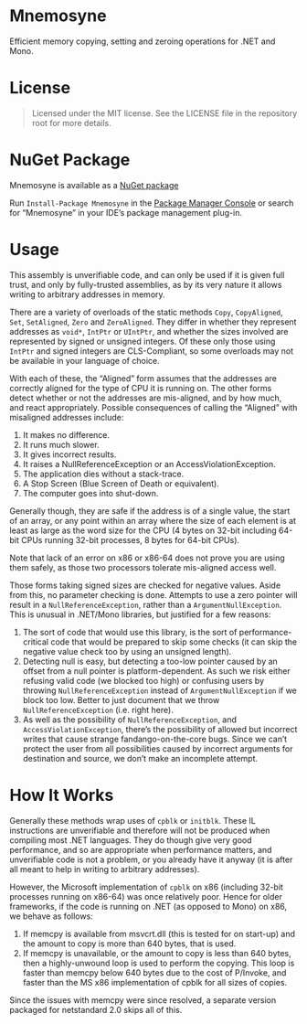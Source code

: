 # Mnemosyne

Efficient memory copying, setting and zeroing operations for .NET and Mono.

# License

> Licensed under the MIT license. See the LICENSE file in the repository root for more details.

# NuGet Package

Mnemosyne is available as a [NuGet package](https://www.nuget.org/packages/Mnemosyne)

Run `Install-Package Mnemosyne` in the [Package Manager Console](http://docs.nuget.org/docs/start-here/using-the-package-manager-console) or search for “Mnemosyne” in your IDE’s package management plug-in.

# Usage

This assembly is unverifiable code, and can only be used if it is given full trust, and only by fully-trusted assemblies, as by its very nature it allows writing to arbitrary addresses in memory.  

There are a variety of overloads of the static methods `Copy`, `CopyAligned`, `Set`, `SetAligned`, `Zero` and `ZeroAligned`. They differ in whether they represent addresses as `void*`, `IntPtr` or `UIntPtr`, and whether the sizes involved are represented by signed or unsigned integers. Of these only those using `IntPtr` and signed integers are CLS-Compliant, so some overloads may not be available in your language of choice.

With each of these, the “Aligned” form assumes that the addresses are correctly aligned for the type of CPU it is running on. The other forms detect whether or not the addresses are mis-aligned, and by how much, and react appropriately. Possible consequences of calling the “Aligned” with misaligned addresses include:

1. It makes no difference.
2. It runs much slower.
3. It gives incorrect results.
4. It raises a NullReferenceException or an AccessViolationException.
5. The application dies without a stack-trace.
6. A Stop Screen (Blue Screen of Death or equivalent).
7. The computer goes into shut-down.

Generally though, they are safe if the address is of a single value, the start of an array, or any point within an array where the size of each element is at least as large as the word size for the CPU (4 bytes on 32-bit including 64-bit CPUs running 32-bit processes, 8 bytes for 64-bit CPUs).

Note that lack of an error on x86 or x86-64 does not prove you are using them safely, as those two processors tolerate mis-aligned access well.

Those forms taking signed sizes are checked for negative values. Aside from this, no parameter checking is done. Attempts to use a zero pointer will result in a `NullReferenceException`, rather than a `ArgumentNullException`. This is unusual in .NET/Mono libraries, but justified for a few reasons:

1. The sort of code that would use this library, is the sort of performance-critical code that would be prepared to skip some checks (it can skip the negative value check too by using an unsigned length).
2. Detecting null is easy, but detecting a too-low pointer caused by an offset from a null pointer is platform-dependent. As such we risk either refusing valid code (we blocked too high) or confusing users by throwing `NullReferenceException` instead of `ArgumentNullException` if we block too low. Better to just document that we throw `NullReferenceException` (i.e. right here).
3. As well as the possibility of `NullReferenceException`, and `AccessViolationException`, there’s the possibility of allowed but incorrect writes that cause strange fandango-on-the-core bugs. Since we can’t protect the user from all possibilities caused by incorrect arguments for destination and source, we don’t make an incomplete attempt.

# How It Works

Generally these methods wrap uses of `cpblk` or `initblk`. These IL instructions are unverifiable and therefore will not be produced when compiling most .NET languages. They do though give very good performance, and so are appropriate when performance matters, and unverifiable code is not a problem, or you already have it anyway (it is after all meant to help in writing to arbitrary addresses).

However, the Microsoft implementation of `cpblk` on x86 (including 32-bit processes running on x86-64) was once relatively poor. Hence for older frameworks, if the code is running on .NET (as opposed to Mono) on x86, we behave as follows:

1. If memcpy is available from msvcrt.dll (this is tested for on start-up) and the amount to copy is more than 640 bytes, that is used.
2. If memcpy is unavailable, or the amount to copy is less than 640 bytes, then a highly-unwound loop is used to perform the copying. This loop is faster than memcpy below 640 bytes due to the cost of P/Invoke, and faster than the MS x86 implementation of cpblk for all sizes of copies.

Since the issues with memcpy were since resolved, a separate version packaged for netstandard 2.0 skips all of this.
